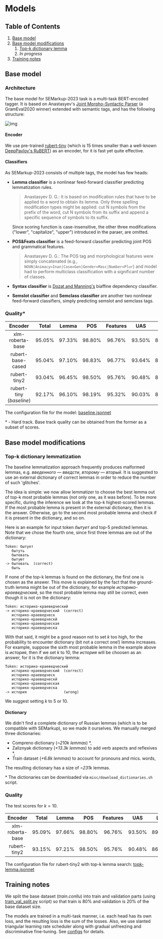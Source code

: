 # Models

## Table of Contents
1. [Base model](#base-model)
2. [Base model modifications](#base-model-modifications)
    1. [Top-k dictionary lemma](#top-k-dictionary-lemmatization)
    2. _In progress_
3. [Training notes](#training-notes)

## Base model

### Architecture

The base model for SEMarkup-2023 task is a multi-task BERT-encoded tagger. It is based on Anastasyev's [Joint Morpho-Syntactic Parser](https://www.dialog-21.ru/media/5069/anastasyevdg-147.pdf) (a GramEval2020 winner) extended with semantic tags, and has the following structure:

![img](/img/BaselineArchitecture.png)

#### Encoder

We use pre-trained [rubert-tiny](https://huggingface.co/cointegrated/rubert-tiny) (which is 15 times smaller than a well-known [DeepPavlov's RuBERT](https://huggingface.co/DeepPavlov/rubert-base-cased)) as an encoder, for it is fast yet quite effective.

#### Classifiers

As SEMarkup-2023 consists of multiple tags, the model has few heads:

* **Lemma classifier** is a nonlinear feed-forward classifier predicting lemmatization rules.
    
    > Anastasyev D. G.: It is based on modification rules that have to be applied to a word to obtain its lemma. Only three spelling modification types might be applied: cut N symbols from the prefix of the word, cut N symbols from its suffix and append a specific sequence of symbols to its suffix.
    
    Since scoring function is case-insensitive, the other three modifications ("lower", "capitalize", "upper") introduced in the paraer, are omitted.
    
* **POS&Feats classifier** is a feed-forward classifier predicting joint POS and grammatical features.

    > Anastasyev D. G.: The POS tag and morphological features were simply concatenated (e.g., `NOUN|Animacy=Inan|Case=Gen|Gender=Masc|Number=Plur`) and model had to perform multiclass classification with a significant number of classes.

* **Syntax classifier** is [Dozat and Manning's](https://arxiv.org/abs/1611.01734) biaffine dependency classifier.

* **Semslot classifier** and **Semclass classifier** are another two nonlinear feed-forward classifiers, simply predicting semslot and semclass tags.

### Quality*

|         Encoder                 |  Total | Lemma  |  POS   | Features |  UAS   |  LAS   | SemSlot | SemClass |
| :-----------------------------: | :----: | :----: | :----: | :------: | :----: | :----: | :-----: | :------: |
| xlm-roberta-base                | 95.05% | 97.33% | 98.80% |  96.76%  | 93.50% | 89.79% |  94.30% |  94.83%  |
| rubert-base-cased               | 95.04% | 97.10% | 98.83% |  96.77%  | 93.64% | 89.88% |  94.24% |  94.89%  |
| rubert-tiny2                    | 93.04% | 96.45% | 98.50% |  95.76%  | 90.48% | 86.18% |  90.54% |  93.35%  |
| rubert-tiny (_baseline_)        | 92.17% | 96.10% | 98.19% |  95.32%  | 90.03% | 85.59% |  87.79% |  92.17%  |

The configuration file for the model: [baseline.jsonnet](configs/baseline.jsonnet)

\* - Hard track. Base track quality can be obtained from the former as a subset of scores.

## Base model modifications

### Top-k dictionary lemmatization

The baseline lemmatization approach frequently produces malformed lemmas, e.g. _введенного_ — _введсти_, _второму_ — _вторый_.
It is suggested to use an external dictionary of correct lemmas in order to reduce the number of such 'glitches'.

The idea is simple: we now allow lemmatizer to choose the best lemma out of top-k most probable lemmas (not only one, as it was before).
To be more specific, during the inference we look at the top-k highest-scored lemmas. If the most probable lemma is present in the external dictionary, then it is the answer. Otherwise, go to the second most probable lemma and check if it is present in the dictionary, and so on.

Here is an example for input token _бытует_ and top-5 predicted lemmas. Note that we chose the fourth one, since first three lemmas are out of the dictionary:
```
Token: бытует
   бытуть
   бытевать
   бытуют
-> бытовать  (correct)
   быть
```

If none of the top-k lemmas is found on the dictionary, the first one is chosen as the answer. This move is explained by the fact that the ground-truth lemma might be out of the dictionary, for example _историко-краеведческий_, so the most probable lemma may still be correct, even though it is not on the dictionary:
```
Token: историко-краеведческий
-> историко-краеведческий  (correct)
   историко-краеведческ
   историко-краеведческй
   историко-краеведческая
   историко-краеведческа
```

With that said, it might be a good reason not to set $k$ too high, for the probability to encounter dictionary (bit not a correct one!) lemma increases. For example, suppose the sixth most probable lemma in the example above is _история_, then if we set $k$ to 10, the _история_ will be choosen as an answer, for it is the dictionary lemma:
```
Token: историко-краеведческий
   историко-краеведческий  (correct)
   историко-краеведческ
   историко-краеведческй
   историко-краеведческая
   историко-краеведческа
-> история                 (wrong)
```

We suggest setting $k$ to 5 or 10.

#### Dictionary

We didn't find a complete dictionary of Russian lemmas (which is to be compatible with SEMarkup), so we made it ourselves. We manually merged three dictionaries:

* Compreno dictionary (_~210k lemmas_) \*,
* Zaliznyak dictionary (_+13.3k lemmas_) to add verb aspects and reflexives \*,
* Train dataset (_+6.8k lemmas_) to account for pronouns and mics. words,

The resulting dictionary has a size of _~231k_ lemmas.

\* The dictionaries can be downloaded via `misc/download_dictionaries.sh` script. 

### Quality

The test scores for $k = 10$.

|         Encoder                 |  Total | Lemma  |  POS   | Features |  UAS   |  LAS   | SemSlot | SemClass |
| :-----------------------------: | :----: | :----: | :----: | :------: | :----: | :----: | :-----: | :------: |
| xlm-roberta-base                | 95.09% | 97.66% | 98.80% |  96.76%  | 93.50% | 89.79% |  94.30% |  94.83%  |
| rubert-tiny2                    | 93.15% | 97.21% | 98.50% |  95.76%  | 90.48% | 86.18% |  90.54% |  93.35%  |

The configuration file for rubert-tiny2 with top-k lemma search: [topk-lemma.jsonnet](configs/topk-lemma.jsonnet)

## Training notes

We split the base dataset (*train.conllu*) into train and validation parts (using [train_val_split.py](misc/train_val_split.py) script) so that train is 80% and validation is 20% of the base dataset size.

The models are trained in a multi-task manner, i.e. each head has its own loss, and the resulting loss is the sum of the losses. Also, we use slanted triangular learning rate scheduler along with gradual unfreezing and discriminative fine-tuning. See [configs](configs/) for details.
